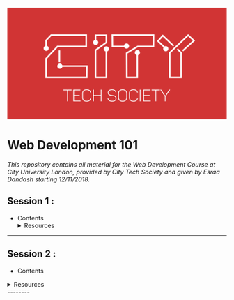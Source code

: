 ![logo](./Logo.png)
# Web Development 101
*This repository contains all material for the Web Development Course at City University London, provided by City Tech Society     and given by Esraa Dandash starting 12/11/2018.*

## Session 1 : ##
* Contents
         <details>
           <summary>Resources</summary>
           <p>How the Internet works: https://codeburst.io/how-the-internet-works-a240448b409e</p>
           <p>Introduction to HTML: https://www.w3schools.com/html/html_intro.asp</p>
           <p>Website Design: https://codeburst.io/9-best-website-layout-examples-and-ideas-for-web-design-in-2018-514420fbc18c</p>
         <p>Web Dev explained to a time traveller from 10 years ago: https://medium.freecodecamp.org/web-development-explained-to-a-time-traveler-from-ten-years-ago-600fad81170d</p>
         </details>
--------
## Session 2 : ##
* Contents
<details>
<summary>Resources</summary>
<p>Google Fonts: https://fonts.google.com</p>
<p>Material Icons: https://material.io/tools/icons/</p>
<p>Pictures from: https://unsplash.com/search/photos/university</p>
<p>Explanation of margin and padding: https://www.w3schools.com/css/css_boxmodel.asp</p>
<p>Modern CSS for Dinosaurs: https://medium.com/actualize-network/modern-css-explained-for-dinosaurs-5226febe3525</p>

</details>
--------
